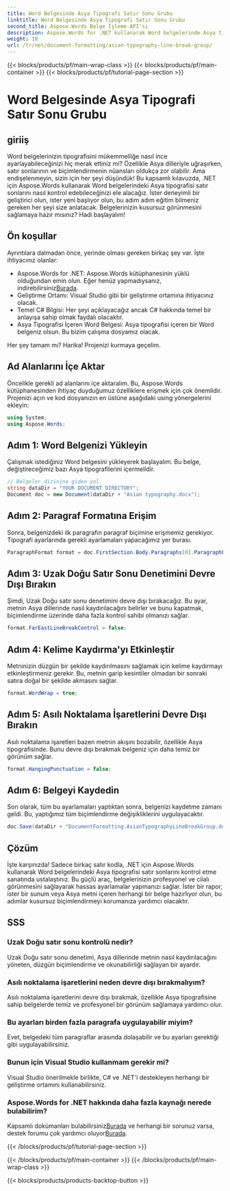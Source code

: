 ```yaml
---
title: Word Belgesinde Asya Tipografi Satır Sonu Grubu
linktitle: Word Belgesinde Asya Tipografi Satır Sonu Grubu
second_title: Aspose.Words Belge İşleme API'si
description: Aspose.Words for .NET kullanarak Word belgelerinde Asya tipografisi satır sonlarını öğrenin. Bu kılavuz, hassas biçimlendirme için adım adım bir eğitim sağlar.
weight: 10
url: /tr/net/document-formatting/asian-typography-line-break-group/
---
```


{{< blocks/products/pf/main-wrap-class >}}
{{< blocks/products/pf/main-container >}}
{{< blocks/products/pf/tutorial-page-section >}}

# Word Belgesinde Asya Tipografi Satır Sonu Grubu

## giriiş

Word belgelerinizin tipografisini mükemmelliğe nasıl ince ayarlayabileceğinizi hiç merak ettiniz mi? Özellikle Asya dilleriyle uğraşırken, satır sonlarının ve biçimlendirmenin nüansları oldukça zor olabilir. Ama endişelenmeyin, sizin için her şeyi düşündük! Bu kapsamlı kılavuzda, .NET için Aspose.Words kullanarak Word belgelerindeki Asya tipografisi satır sonlarını nasıl kontrol edebileceğinizi ele alacağız. İster deneyimli bir geliştirici olun, ister yeni başlıyor olun, bu adım adım eğitim bilmeniz gereken her şeyi size anlatacak. Belgelerinizin kusursuz görünmesini sağlamaya hazır mısınız? Hadi başlayalım!

## Ön koşullar

Ayrıntılara dalmadan önce, yerinde olması gereken birkaç şey var. İşte ihtiyacınız olanlar:

- Aspose.Words for .NET: Aspose.Words kütüphanesinin yüklü olduğundan emin olun. Eğer henüz yapmadıysanız, indirebilirsiniz[Burada](https://releases.aspose.com/words/net/).
- Geliştirme Ortamı: Visual Studio gibi bir geliştirme ortamına ihtiyacınız olacak.
- Temel C# Bilgisi: Her şeyi açıklayacağız ancak C# hakkında temel bir anlayışa sahip olmak faydalı olacaktır.
- Asya Tipografisi İçeren Word Belgesi: Asya tipografisi içeren bir Word belgeniz olsun. Bu bizim çalışma dosyamız olacak.

Her şey tamam mı? Harika! Projenizi kurmaya geçelim.

## Ad Alanlarını İçe Aktar

Öncelikle gerekli ad alanlarını içe aktaralım. Bu, Aspose.Words kütüphanesinden ihtiyaç duyduğumuz özelliklere erişmek için çok önemlidir. Projenizi açın ve kod dosyanızın en üstüne aşağıdaki using yönergelerini ekleyin:

```csharp
using System;
using Aspose.Words;
```

## Adım 1: Word Belgenizi Yükleyin

Çalışmak istediğiniz Word belgesini yükleyerek başlayalım. Bu belge, değiştireceğimiz bazı Asya tipografilerini içermelidir.

```csharp
// Belgeler dizinine giden yol.
string dataDir = "YOUR DOCUMENT DIRECTORY";
Document doc = new Document(dataDir + "Asian typography.docx");
```

## Adım 2: Paragraf Formatına Erişim

Sonra, belgenizdeki ilk paragrafın paragraf biçimine erişmemiz gerekiyor. Tipografi ayarlarında gerekli ayarlamaları yapacağımız yer burası.

```csharp
ParagraphFormat format = doc.FirstSection.Body.Paragraphs[0].ParagraphFormat;
```

## Adım 3: Uzak Doğu Satır Sonu Denetimini Devre Dışı Bırakın

Şimdi, Uzak Doğu satır sonu denetimini devre dışı bırakacağız. Bu ayar, metnin Asya dillerinde nasıl kaydırılacağını belirler ve bunu kapatmak, biçimlendirme üzerinde daha fazla kontrol sahibi olmanızı sağlar.

```csharp
format.FarEastLineBreakControl = false;
```

## Adım 4: Kelime Kaydırma'yı Etkinleştir

Metninizin düzgün bir şekilde kaydırılmasını sağlamak için kelime kaydırmayı etkinleştirmeniz gerekir. Bu, metnin garip kesintiler olmadan bir sonraki satıra doğal bir şekilde akmasını sağlar.

```csharp
format.WordWrap = true;
```

## Adım 5: Asılı Noktalama İşaretlerini Devre Dışı Bırakın

Asılı noktalama işaretleri bazen metnin akışını bozabilir, özellikle Asya tipografisinde. Bunu devre dışı bırakmak belgeniz için daha temiz bir görünüm sağlar.

```csharp
format.HangingPunctuation = false;
```

## Adım 6: Belgeyi Kaydedin

Son olarak, tüm bu ayarlamaları yaptıktan sonra, belgenizi kaydetme zamanı geldi. Bu, yaptığımız tüm biçimlendirme değişikliklerini uygulayacaktır.

```csharp
doc.Save(dataDir + "DocumentFormatting.AsianTypographyLineBreakGroup.docx");
```

## Çözüm

İşte karşınızda! Sadece birkaç satır kodla, .NET için Aspose.Words kullanarak Word belgelerindeki Asya tipografisi satır sonlarını kontrol etme sanatında ustalaştınız. Bu güçlü araç, belgelerinizin profesyonel ve cilalı görünmesini sağlayarak hassas ayarlamalar yapmanızı sağlar. İster bir rapor, ister bir sunum veya Asya metni içeren herhangi bir belge hazırlıyor olun, bu adımlar kusursuz biçimlendirmeyi korumanıza yardımcı olacaktır. 

## SSS

### Uzak Doğu satır sonu kontrolü nedir?
Uzak Doğu satır sonu denetimi, Asya dillerinde metnin nasıl kaydırılacağını yöneten, düzgün biçimlendirme ve okunabilirliği sağlayan bir ayardır.

### Asılı noktalama işaretlerini neden devre dışı bırakmalıyım?
Asılı noktalama işaretlerini devre dışı bırakmak, özellikle Asya tipografisine sahip belgelerde temiz ve profesyonel bir görünüm sağlamaya yardımcı olur.

### Bu ayarları birden fazla paragrafa uygulayabilir miyim?
Evet, belgedeki tüm paragraflar arasında dolaşabilir ve bu ayarları gerektiği gibi uygulayabilirsiniz.

### Bunun için Visual Studio kullanmam gerekir mi?
Visual Studio önerilmekle birlikte, C# ve .NET'i destekleyen herhangi bir geliştirme ortamını kullanabilirsiniz.

### Aspose.Words for .NET hakkında daha fazla kaynağı nerede bulabilirim?
 Kapsamlı dokümanları bulabilirsiniz[Burada](https://reference.aspose.com/words/net/) ve herhangi bir sorunuz varsa, destek forumu çok yardımcı oluyor[Burada](https://forum.aspose.com/c/words/8).

{{< /blocks/products/pf/tutorial-page-section >}}

{{< /blocks/products/pf/main-container >}}
{{< /blocks/products/pf/main-wrap-class >}}

{{< blocks/products/products-backtop-button >}}
